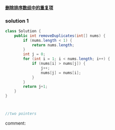 #### [删除排序数组中的重复项](https://leetcode-cn.com/problems/remove-duplicates-from-sorted-array/)

### solution 1

```java
class Solution {
    public int removeDuplicates(int[] nums) {
        if (nums.length < 1) {
            return nums.length;
        }
        int j = 0;
        for (int i = 1; i < nums.length; i++) {
            if (nums[i] > nums[j]) {
                j++;
                nums[j] = nums[i];
            }
        }
        return j+1;
    }
}



//two pointers
```

comment: